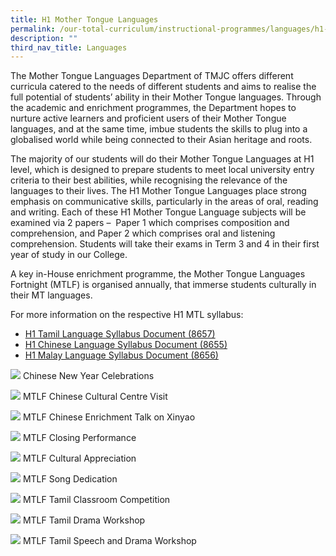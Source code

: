 ```yaml
---
title: H1 Mother Tongue Languages
permalink: /our-total-curriculum/instructional-programmes/languages/h1-mother-tongue-languages
description: ""
third_nav_title: Languages
---
```

The Mother Tongue Languages Department of TMJC offers different curricula catered to the needs of different students and aims to realise the full potential of students’ ability in their Mother Tongue languages. Through the academic and enrichment programmes, the Department hopes to nurture active learners and proficient users of their Mother Tongue languages, and at the same time, imbue students the skills to plug into a globalised world while being connected to their Asian heritage and roots.  
  
The majority of our students will do their Mother Tongue Languages at H1 level, which is designed to prepare students to meet local university entry criteria to their best abilities, while recognising the relevance of the languages to their lives. The H1 Mother Tongue Languages place strong emphasis on communicative skills, particularly in the areas of oral, reading and writing. Each of these H1 Mother Tongue Language subjects will be examined via 2 papers –  Paper 1 which comprises composition and comprehension, and Paper 2 which comprises oral and listening comprehension. Students will take their exams in Term 3 and 4 in their first year of study in our College.  
  
A key in-House enrichment programme, the Mother Tongue Languages Fortnight (MTLF) is organised annually, that immerse students culturally in their MT languages.  

For more information on the respective H1 MTL syllabus:
 
* [H1 Tamil Language Syllabus Document (8657)](https://www.seab.gov.sg/docs/default-source/national-examinations/syllabus/alevel/2021syllabus/8657_y21_sy.pdf)
* [H1 Chinese Language Syllabus Document (8655)](https://www.seab.gov.sg/docs/default-source/national-examinations/syllabus/alevel/2021syllabus/8655_y21_sy.pdf)
* [H1 Malay Language Syllabus Document (8656)](https://www.seab.gov.sg/docs/default-source/national-examinations/syllabus/alevel/2021syllabus/8656_y21_sy.pdf)
 
![](/images/TMJC-OurCurriculum_H1MTL_01.jpeg)
Chinese New Year Celebrations

![](/images/TMJC-OurCurriculum_H1MTL_02.jpeg)
MTLF Chinese Cultural Centre Visit

![](/images/TMJC-OurCurriculum_H1MTL_03.jpeg)
MTLF Chinese Enrichment Talk on Xinyao

![](/images/TMJC-OurCurriculum_H1MTL_04.jpeg)
MTLF Closing Performance

![](/images/TMJC-OurCurriculum_H1MTL_05.jpeg)
MTLF Cultural Appreciation

![](/images/TMJC-OurCurriculum_H1MTL_06.jpeg)
MTLF Song Dedication

![](/images/TMJC-OurCurriculum_H1MTL_07.jpeg)
MTLF Tamil Classroom Competition

![](/images/TMJC-OurCurriculum_H1MTL_08.jpeg)
MTLF Tamil Drama Workshop

![](/images/TMJC-OurCurriculum_H1MTL_09.jpeg)
MTLF Tamil Speech and Drama Workshop
